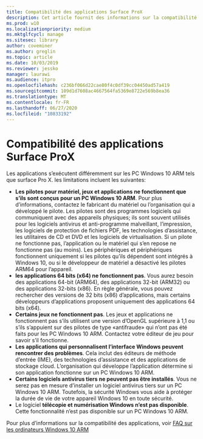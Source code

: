 ```yaml
---
title: Compatibilité des applications Surface ProX
description: Cet article fournit des informations sur la compatibilité des applications d’introduction aux PC fonctionnant sous la surface Pro X ARM.
ms.prod: w10
ms.localizationpriority: medium
ms.mktglfcycl: manage
ms.sitesec: library
author: coveminer
ms.author: greglin
ms.topic: article
ms.date: 10/03/2019
ms.reviewer: jessko
manager: laurawi
ms.audience: itpro
ms.openlocfilehash: c236bf066d22cae80f4c0df39cc04450ad57a419
ms.sourcegitcommit: 109d1d7608ac4667564fa5369e8722e569b8ea36
ms.translationtype: MT
ms.contentlocale: fr-FR
ms.lasthandoff: 06/27/2020
ms.locfileid: "10833192"
---
```

# Compatibilité des applications Surface ProX

Les applications s’exécutent différemment sur les PC Windows 10 ARM tels que surface Pro X. les limitations incluent les suivantes:

- **Les pilotes pour matériel, jeux et applications ne fonctionnent que s’ils sont conçus pour un PC Windows 10 ARM**. Pour plus d’informations, contactez le fabricant du matériel ou l’organisation qui a développé le pilote. Les pilotes sont des programmes logiciels qui communiquent avec des appareils physiques; ils sont souvent utilisés pour les logiciels antivirus et anti-programme malveillant, l’impression, les logiciels de protection de fichiers PDF, les technologies d’assistance, les utilitaires de CD et DVD et les logiciels de virtualisation. Si un pilote ne fonctionne pas, l’application ou le matériel qui s’en repose ne fonctionne pas (au moins). Les périphériques et périphériques fonctionnent uniquement si les pilotes qu’ils dépendent sont intégrés à Windows 10, ou si le développeur de matériel a désactivé les pilotes ARM64 pour l’appareil.
- **les applications 64 bits (x64) ne fonctionnent pas**. Vous aurez besoin des applications 64-bit (ARM64), des applications 32-bit (ARM32) ou des applications 32-bits (x86). En règle générale, vous pouvez rechercher des versions de 32 bits (x86) d’applications, mais certains développeurs d’applications proposent uniquement des applications 64 bits (x64).
- **Certains jeux ne fonctionnent pas**. Les jeux et applications ne fonctionnent pas s’ils utilisent une version d’OpenGL supérieure à 1,1 ou s’ils s’appuient sur des pilotes de type «antifraude» qui n’ont pas été faits pour les PC Windows 10 ARM. Contactez votre éditeur de jeu pour savoir s’il fonctionne.
- **Les applications qui personnalisent l’interface Windows peuvent rencontrer des problèmes**. Cela inclut des éditeurs de méthode d’entrée (IME), des technologies d’assistance et des applications de stockage cloud. L’organisation qui développe l’application détermine si son application fonctionne sur un PC Windows 10 ARM.
- **Certains logiciels antivirus tiers ne peuvent pas être installés**. Vous ne serez pas en mesure d’installer un logiciel antivirus tiers sur un PC Windows 10 ARM. Toutefois, la sécurité Windows vous aide à protéger la durée de vie de votre appareil Windows 10 en toute sécurité.
- Le logiciel **télécopie et numérisation Windows n’est pas disponible**. Cette fonctionnalité n’est pas disponible sur un PC Windows 10 ARM.

Pour plus d’informations sur la compatibilité des applications, voir [FAQ sur les ordinateurs Windows 10 ARM](https://support.microsoft.com/en-us/help/4521606)
